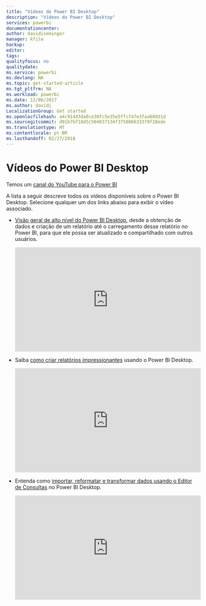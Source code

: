```yaml
---
title: "Vídeos do Power BI Desktop"
description: "Vídeos do Power BI Desktop"
services: powerbi
documentationcenter: 
author: davidiseminger
manager: kfile
backup: 
editor: 
tags: 
qualityfocus: no
qualitydate: 
ms.service: powerbi
ms.devlang: NA
ms.topic: get-started-article
ms.tgt_pltfrm: NA
ms.workload: powerbi
ms.date: 12/06/2017
ms.author: davidi
LocalizationGroup: Get started
ms.openlocfilehash: a4c91443da0ce30fc5e35e5ffcf47e3faa68931d
ms.sourcegitcommit: d91b7bf18d5c504037134f375886633379f28ede
ms.translationtype: HT
ms.contentlocale: pt-BR
ms.lasthandoff: 02/27/2018
---
```

# <a name="power-bi-desktop-videos"></a>Vídeos do Power BI Desktop
Temos um [canal do YouTube para o Power BI](http://www.youtube.com/playlist?list=PL1N57mwBHtN2q1WbU5O29rrn_A0lkVv9p)

A lista a seguir descreve todos os vídeos disponíveis sobre o Power BI Desktop. Selecione qualquer um dos links abaixo para exibir o vídeo associado.

- [Visão geral de alto nível do Power BI Desktop](https://www.youtube.com/watch?v=Qgam9M8I0xA), desde a obtenção de dados e criação de um relatório até o carregamento desse relatório no Power BI, para que ele possa ser atualizado e compartilhado com outros usuários.  
  
  <iframe width="500" height="281" src="https://www.youtube.com/embed/Qgam9M8I0xA" frameborder="0" allowfullscreen></iframe>  
- Saiba [como criar relatórios impressionantes](https://www.youtube.com/watch?v=ByIUx-HmQbw) usando o Power BI Desktop.
  
  <iframe width="500" height="281" src="https://www.youtube.com/embed/IMAsitQ2cAc" frameborder="0" allowfullscreen></iframe>  
- Entenda como [importar, reformatar e transformar dados usando o Editor de Consultas](https://www.youtube.com/watch?v=ByIUx-HmQbw) no Power BI Desktop.
  
  <iframe width="500" height="281" src="https://www.youtube.com/embed/ByIUx-HmQbw" frameborder="0" allowfullscreen></iframe>

